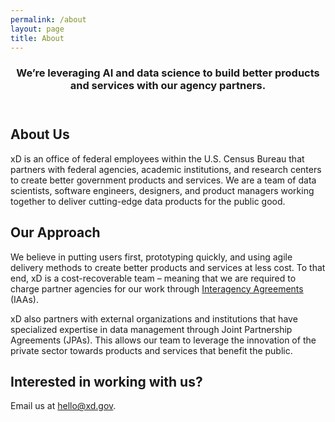 ```yaml
---
permalink: /about
layout: page
title: About
---
```

<section>
  <header class="hero-container">
    <div class="hero-content">
      <h3 class="page-subtitle">
        We’re leveraging AI and data science to build better products and
        services with our agency partners.
      </h3>
    </div>
  </header>
  <div class="page-content">
    <h1>About Us</h1>
    <div class="mini-border"></div>
    <p>
      xD is an office of federal employees within the U.S. Census Bureau that
      partners with federal agencies, academic institutions, and research centers
      to create better government products and services. We are a team of
      data scientists, software engineers, designers, and product managers
      working together to deliver cutting-edge data products for 
      the public good.
    </p>
    <h2>Our Approach</h2>
    <p>
      We believe in putting users first, prototyping quickly, and using agile
      delivery methods to create better products and services at less cost. To
      that end, xD is a cost-recoverable team – meaning that we are required to
      charge partner agencies for our work through 
      <a href="https://www.fiscal.treasury.gov/fsreports/ref/fincMgmtStdzn/iaa_forms.htm" target="_blank">
        Interagency Agreements
      </a>
      (IAAs).
    </p>
    <p>
      xD also partners with external organizations and institutions that have
      specialized expertise in data management through Joint Partnership
      Agreements (JPAs). This allows our team to leverage the innovation of the
      private sector towards products and services that benefit the public.
    </p>
    <h2 class="page-bottom-cta">
      Interested in working with us?
    </h2>
    <p>
      Email us at 
      <a class="page-cta" href="mailto:hello@xd.gov">hello@xd.gov</a>.
    </p>
  </div>
</section>
